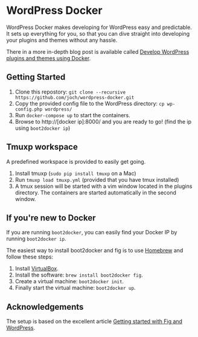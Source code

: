 # WordPress Docker

WordPress Docker makes developing for WordPress easy and predictable. It
sets up everything for you, so that you can dive straight into developing
your plugins and themes without any hassle.

There in a more in-depth blog post is available called [Develop
WordPress plugins and themes using
Docker](http://johnny.chadda.se/develop-wordpress-plugins-and-themes-using-docker/).

## Getting Started

1. Clone this repostory:
    `git clone --recursive https://github.com/joch/wordpress-docker.git`
1. Copy the provided config file to the WordPress directory:
    `cp wp-config.php wordpress/`
1. Run `docker-compose up` to start the containers.
1. Browse to http://[docker ip]:8000/ and you are ready to go! (find the
   ip using `boot2docker ip`)

## Tmuxp workspace

A predefined workspace is provided to easily get going.

1. Install tmuxp (`sudo pip install tmuxp` on a Mac)
1. Run `tmuxp load tmuxp.yml` (provided that you have tmux installed)
1. A tmux session will be started with a vim window located in the
   plugins directory. The containers are started automatically in the
   second window.

## If you're new to Docker

If you are running `boot2docker`, you can easily find your Docker IP by
running `boot2docker ip`.

The easiest way to install boot2docker and fig is to use
[Homebrew](http://brew.sh) and follow these steps:

1. Install [VirtualBox](https://www.virtualbox.org).
1. Install the software: `brew install boot2docker fig`.
1. Create a virtual machine: `boot2docker init`.
1. Finally start the virtual machine: `boot2docker up`.

## Acknowledgements

The setup is based on the excellent article [Getting started with Fig
and WordPress](http://www.fig.sh/wordpress.html).
